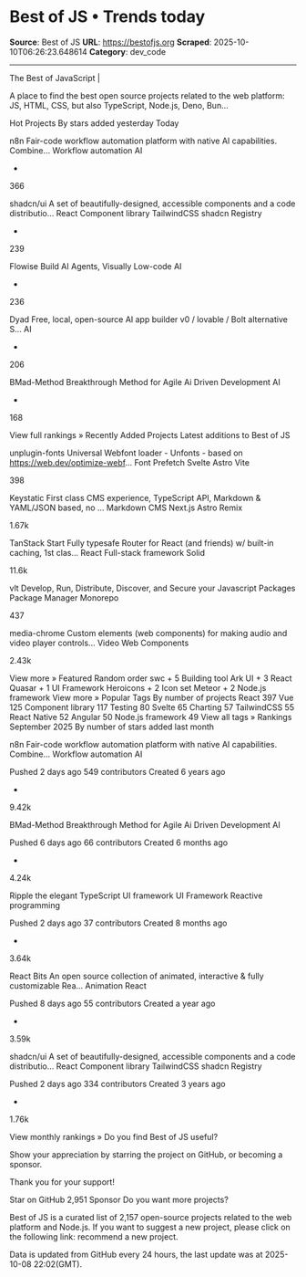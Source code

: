 # Best of JS • Trends today

**Source**: Best of JS
**URL**: https://bestofjs.org
**Scraped**: 2025-10-10T06:26:23.648614
**Category**: dev_code

---

The Best of 
JavaScript
|

A place to find the best open source projects related to the web platform:
JS, HTML, CSS, but also TypeScript, Node.js, Deno, Bun...

Hot Projects
By stars added yesterday
Today
	
n8n
Fair-code workflow automation platform with native AI capabilities. Combine...
Workflow automation
AI
	
+
366


	
shadcn/ui
A set of beautifully-designed, accessible components and a code distributio...
React
Component library
TailwindCSS
shadcn
Registry
	
+
239


	
Flowise
Build AI Agents, Visually
Low-code
AI
	
+
236


	
Dyad
Free, local, open-source AI app builder v0 / lovable / Bolt alternative S...
AI
	
+
206


	
BMad-Method
Breakthrough Method for Agile Ai Driven Development
AI
	
+
168

View full rankings »
Recently Added Projects
Latest additions to Best of JS
	
unplugin-fonts
Universal Webfont loader - Unfonts - based on https://web.dev/optimize-webf...
Font
Prefetch
Svelte
Astro
Vite
	
398


	
Keystatic
First class CMS experience, TypeScript API, Markdown & YAML/JSON based, no ...
Markdown
CMS
Next.js
Astro
Remix
	
1.67k


	
TanStack Start
Fully typesafe Router for React (and friends) w/ built-in caching, 1st clas...
React
Full-stack framework
Solid
	
11.6k


	
vlt
Develop, Run, Distribute, Discover, and Secure your Javascript Packages
Package Manager
Monorepo
	
437


	
media-chrome
Custom elements (web components) for making audio and video player controls...
Video
Web Components
	
2.43k

View more »
Featured
Random order
swc
+
5
Building tool
Ark UI
+
3
React
Quasar
+
1
UI Framework
Heroicons
+
2
Icon set
Meteor
+
2
Node.js framework
View more »
Popular Tags
By number of projects
React
397
Vue
125
Component library
117
Testing
80
Svelte
65
Charting
57
TailwindCSS
55
React Native
52
Angular
50
Node.js framework
49
View all tags »
Rankings September 2025
By number of stars added last month
	
n8n
Fair-code workflow automation platform with native AI capabilities. Combine...
Workflow automation
AI
	
Pushed 2 days ago
549 contributors
Created 6 years ago
	
+
9.42k


	
BMad-Method
Breakthrough Method for Agile Ai Driven Development
AI
	
Pushed 6 days ago
66 contributors
Created 6 months ago
	
+
4.24k


	
Ripple
the elegant TypeScript UI framework
UI Framework
Reactive programming
	
Pushed 2 days ago
37 contributors
Created 8 months ago
	
+
3.64k


	
React Bits
An open source collection of animated, interactive & fully customizable Rea...
Animation
React
	
Pushed 8 days ago
55 contributors
Created a year ago
	
+
3.59k


	
shadcn/ui
A set of beautifully-designed, accessible components and a code distributio...
React
Component library
TailwindCSS
shadcn
Registry
	
Pushed 2 days ago
334 contributors
Created 3 years ago
	
+
1.76k

View monthly rankings »
Do you find Best of JS useful?

Show your appreciation by starring the project on GitHub, or becoming a sponsor.

Thank you for your support!

Star on GitHub
2,951
Sponsor
Do you want more projects?

Best of JS is a curated list of 2,157 open-source projects related to the web platform and Node.js.
If you want to suggest a new project, please click on the following link: recommend a new project.

Data is updated from GitHub every 24 hours, the last update was at 2025-10-08 22:02(GMT).
